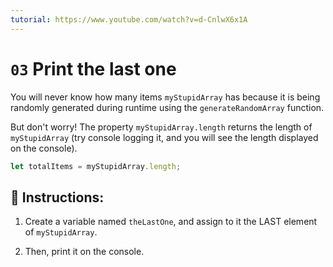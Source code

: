 ```yaml
---
tutorial: https://www.youtube.com/watch?v=d-CnlwX6x1A
---
```


# `03` Print the last one

You will never know how many items `myStupidArray` has because it is being randomly generated during runtime using the `generateRandomArray` function.

But don't worry! The property `myStupidArray.length` returns the length of `myStupidArray` (try console logging it, and you will see the length displayed on the console).

```js
let totalItems = myStupidArray.length;
```

## 📝 Instructions:

1. Create a variable named `theLastOne`, and assign to it the LAST element of `myStupidArray`.

2. Then, print it on the console.

